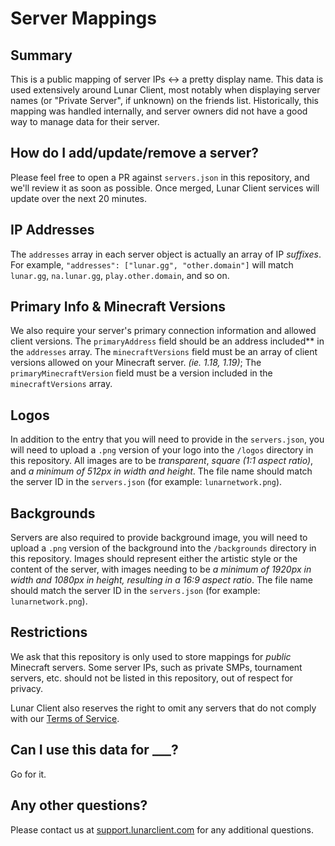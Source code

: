 # Server Mappings

## Summary

This is a public mapping of server IPs <-> a pretty display name. This data is used extensively around Lunar Client, most notably when displaying server names (or "Private Server", if unknown) on the friends list. Historically, this mapping was handled internally, and server owners did not have a good way to manage data for their server.

## How do I add/update/remove a server?

Please feel free to open a PR against `servers.json` in this repository, and we'll review it as soon as possible. Once merged, Lunar Client services will update over the next 20 minutes.

## IP Addresses

The `addresses` array in each server object is actually an array of IP _suffixes_. For example, `"addresses": ["lunar.gg", "other.domain"]` will match `lunar.gg`, `na.lunar.gg`, `play.other.domain`, and so on.

## Primary Info & Minecraft Versions
We also require your server's primary connection information and allowed client versions. The `primaryAddress` field should be an address included** in the `addresses` array. The `minecraftVersions` field must be an array of client versions allowed on your Minecraft server. *(ie. 1.18, 1.19)*; The `primaryMinecraftVersion` field must be a version included in the `minecraftVersions` array.

## Logos
In addition to the entry that you will need to provide in the `servers.json`, you will need to upload a `.png` version of your logo into the `/logos` directory in this repository. All images are to be _transparent_, _square (1:1 aspect ratio)_, and _a minimum of 512px in width and height_. The file name should match the server ID in the `servers.json` (for example: `lunarnetwork.png`).

## Backgrounds
Servers are also required to provide background image, you will need to upload a `.png` version of the background into the `/backgrounds` directory in this repository. Images should represent either the artistic style or the content of the server, with images needing to be _a minimum of 1920px in width and 1080px in height, resulting in a 16:9 aspect ratio_. The file name should match the server ID in the `servers.json` (for example: `lunarnetwork.png`).

## Restrictions

We ask that this repository is only used to store mappings for *public* Minecraft servers. Some server IPs, such as private SMPs, tournament servers, etc. should not be listed in this repository, out of respect for privacy.

Lunar Client also reserves the right to omit any servers that do not comply with our [Terms of Service](https://www.lunarclient.com/terms).

## Can I use this data for ___?

Go for it.

## Any other questions?

Please contact us at [support.lunarclient.com](https://support.lunarclient.com) for any additional questions.
